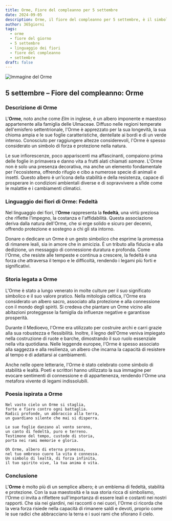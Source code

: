 ```yaml
---
title: Orme, Fiore del compleanno per 5 settembre
date: 2024-09-05
description: Orme, il fiore del compleanno per 5 settembre, è il simbolo di Fedeltà. Scopri il suo significato unico, le storie affascinanti e la poesia che celebra la sua bellezza.
author: 365giorni
tags:
  - orme
  - fiore del giorno
  - 5 settembre
  - linguaggio dei fiori
  - fiore del compleanno
  - settembre
draft: false
---
```


![Immagine del Orme](https://cdn.pixabay.com/photo/2013/06/26/21/14/leaves-141613_1280.jpg)


## 5 settembre – Fiore del compleanno: Orme

### Descrizione di Orme

L'**Orme**, noto anche come _Elm_ in inglese, è un albero imponente e maestoso appartenente alla famiglia delle Ulmaceae. Diffuso nelle regioni temperate dell'emisfero settentrionale, l'Orme è apprezzato per la sua longevità, la sua chioma ampia e le sue foglie caratteristiche, dentellate ai bordi e di un verde intenso. Conosciuto per raggiungere altezze considerevoli, l'Orme è spesso considerato un simbolo di forza e protezione nella natura.

Le sue infiorescenze, poco appariscenti ma affascinanti, compaiono prima delle foglie in primavera e danno vita a frutti alati chiamati _samare_. L'Orme non è solo una presenza decorativa, ma anche un elemento fondamentale per l'ecosistema, offrendo rifugio e cibo a numerose specie di animali e insetti. Questo albero è un’icona della stabilità e della resistenza, capace di prosperare in condizioni ambientali diverse e di sopravvivere a sfide come le malattie e i cambiamenti climatici.

### Linguaggio dei fiori di Orme: Fedeltà

Nel linguaggio dei fiori, l'**Orme** rappresenta la **fedeltà**, una virtù preziosa che riflette l'impegno, la costanza e l'affidabilità. Questa associazione deriva dalla natura dell'Orme, che si erge solido e sicuro per decenni, offrendo protezione e sostegno a chi gli sta intorno.

Donare o dedicare un Orme è un gesto simbolico che esprime la promessa di rimanere leali, sia in amore che in amicizia. È un tributo alla fiducia e alla dedizione, un messaggio di connessione duratura e profonda. Come l'Orme, che resiste alle tempeste e continua a crescere, la fedeltà è una forza che attraversa il tempo e le difficoltà, rendendo i legami più forti e significativi.

### Storia legata a Orme

L'Orme è stato a lungo venerato in molte culture per il suo significato simbolico e il suo valore pratico. Nella mitologia celtica, l'Orme era considerato un albero sacro, associato alla protezione e alla connessione con il mondo degli spiriti. Si credeva che piantare un Orme vicino alle abitazioni proteggesse la famiglia da influenze negative e garantisse prosperità.

Durante il Medioevo, l'Orme era utilizzato per costruire archi e carri grazie alla sua robustezza e flessibilità. Inoltre, il legno dell'Orme veniva impiegato nella costruzione di ruote e barche, dimostrando il suo ruolo essenziale nella vita quotidiana. Nelle leggende europee, l'Orme è spesso associato alla saggezza e alla resilienza, un albero che incarna la capacità di resistere al tempo e di adattarsi ai cambiamenti.

Anche nelle opere letterarie, l'Orme è stato celebrato come simbolo di stabilità e lealtà. Poeti e scrittori hanno utilizzato la sua immagine per evocare sentimenti di connessione e di appartenenza, rendendo l'Orme una metafora vivente di legami indissolubili.

### Poesia ispirata a Orme

```
Nel vasto cielo un Orme si staglia,  
forte e fiero contro ogni battaglia.  
Radici profonde, un abbraccio alla terra,  
un guardiano silente che mai si disperra.

Le sue foglie danzano al vento sereno,  
un canto di fedeltà, puro e terreno.  
Testimone del tempo, custode di storia,  
porta nei rami memorie e gloria.

Oh Orme, albero di eterna promessa,  
nel tuo ombroso cuore la vita è connessa.  
Un simbolo di lealtà, di forza infinita,  
il tuo spirito vive, la tua anima è vita.
```

### Conclusione

L'**Orme** è molto più di un semplice albero; è un emblema di fedeltà, stabilità e protezione. Con la sua maestosità e la sua storia ricca di simbolismo, l'Orme ci invita a riflettere sull'importanza di essere leali e costanti nei nostri rapporti. Che sia nei giardini, nei racconti o nei cuori, l'Orme ci ricorda che la vera forza risiede nella capacità di rimanere saldi e devoti, proprio come le sue radici che abbracciano la terra e i suoi rami che sfiorano il cielo.